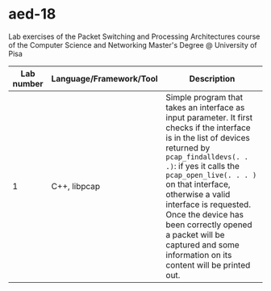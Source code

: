 # aed-18
Lab exercises of the Packet Switching and Processing Architectures course of the Computer Science and Networking Master's Degree @ University of Pisa

| <b>Lab number</b> | <b>Language/Framework/Tool</b> | <b>Description</b> |
| ---------- | ----------------------- | ----------- |
| 1 | C++, libpcap | Simple program that takes an interface as input parameter. It first checks if the interface is in the list of devices returned by `pcap_findalldevs(. . .)`: if yes it calls the `pcap_open_live(. . . )` on that interface, otherwise a valid interface is requested. Once the device has been correctly opened a packet will be captured and some information on its content will be printed out. |